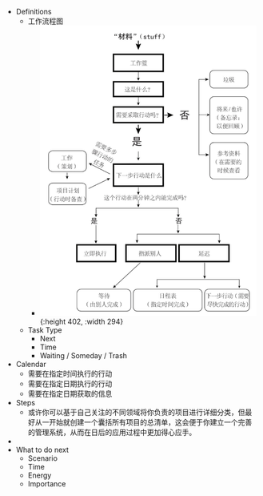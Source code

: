 - Definitions
	- 工作流程图
		- ![image.png](../assets/image_1724162313628_0.png){:height 402, :width 294}
	- Task Type
		- Next
		- Time
		- Waiting / Someday / Trash
- Calendar
	- 需要在指定时间执行的行动
	- 需要在指定日期执行的行动
	- 需要在指定日期获取的信息
- Steps
	- 或许你可以基于自己关注的不同领域将你负责的项目进行详细分类，但最好从一开始就创建一个囊括所有项目的总清单，这会便于你建立一个完善的管理系统，从而在日后的应用过程中更加得心应手。
-
- What to do next
	- Scenario
	- Time
	- Energy
	- Importance
